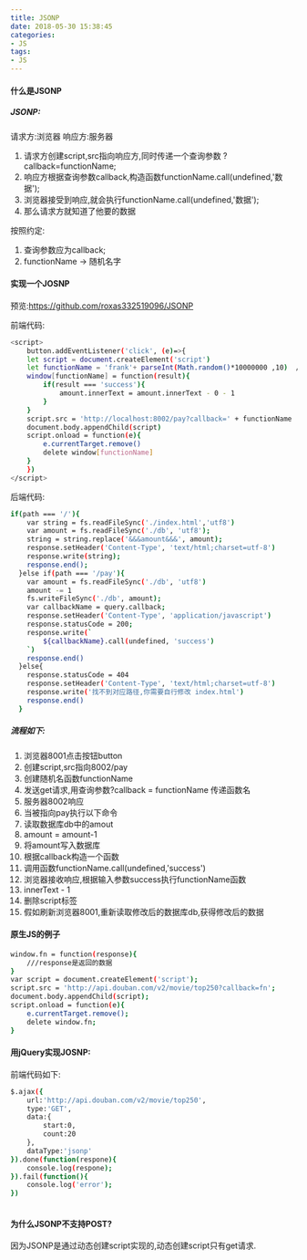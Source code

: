 ```yaml
---
title: JSONP
date: 2018-05-30 15:38:45
categories:
- JS
tags:
- JS
---
```

#### 什么是JSONP

##### JSONP:
请求方:浏览器
响应方:服务器

1. 请求方创建script,src指向响应方,同时传递一个查询参数 ?callback=functionName;
2. 响应方根据查询参数callback,构造函数functionName.call(undefined,'数据');
3. 浏览器接受到响应,就会执行functionName.call(undefined,'数据');
4. 那么请求方就知道了他要的数据

按照约定:
1. 查询参数应为callback;
2. functionName -> 随机名字

#### 实现一个JOSNP

预览:https://github.com/roxas332519096/JSONP

前端代码:
``` bash
<script>
    button.addEventListener('click', (e)=>{
    let script = document.createElement('script') 
    let functionName = 'frank'+ parseInt(Math.random()*10000000 ,10)  // 每次请求之前搞出一个随机的函数
    window[functionName] = function(result){
        if(result === 'success'){
            amount.innerText = amount.innerText - 0 - 1
        }
    }
    script.src = 'http://localhost:8002/pay?callback=' + functionName
    document.body.appendChild(script)
    script.onload = function(e){ 
        e.currentTarget.remove()
        delete window[functionName] 
    }
    })
</script>
```
后端代码:
``` bash
if(path === '/'){
    var string = fs.readFileSync('./index.html','utf8')
    var amount = fs.readFileSync('./db', 'utf8');
    string = string.replace('&&&amount&&&', amount);
    response.setHeader('Content-Type', 'text/html;charset=utf-8')
    response.write(string);
    response.end();
  }else if(path === '/pay'){
    var amount = fs.readFileSync('./db', 'utf8')
    amount -= 1
    fs.writeFileSync('./db', amount);
    var callbackName = query.callback;
    response.setHeader('Content-Type', 'application/javascript')
    response.statusCode = 200;
    response.write(`
        ${callbackName}.call(undefined, 'success')
    `)
    response.end()
  }else{
    response.statusCode = 404
    response.setHeader('Content-Type', 'text/html;charset=utf-8')
    response.write('找不到对应路径,你需要自行修改 index.html')
    response.end()
  }
```

##### 流程如下:
1. 浏览器8001点击按钮button
2. 创建script,src指向8002/pay
3. 创建随机名函数functionName
4. 发送get请求,用查询参数?callback = functionName 传递函数名
5. 服务器8002响应
6. 当被指向pay执行以下命令
7. 读取数据库db中的amout
8. amount = amount-1
9. 将amount写入数据库
10. 根据callback构造一个函数
11. 调用函数functionName.call(undefined,'success')
12. 浏览器接收响应,根据输入参数success执行functionName函数
13. innerText - 1
14. 删除script标签
15. 假如刷新浏览器8001,重新读取修改后的数据库db,获得修改后的数据

#### 原生JS的例子

``` bash
window.fn = function(response){
    ///response是返回的数据
}
var script = document.createElement('script');
script.src = 'http://api.douban.com/v2/movie/top250?callback=fn';
document.body.appendChild(script);
script.onload = function(e){
    e.currentTarget.remove();
    delete window.fn;
}
```

#### 用jQuery实现JOSNP:
前端代码如下:
``` bash
$.ajax({
    url:'http://api.douban.com/v2/movie/top250',
    type:'GET',
    data:{
        start:0,
        count:20
    },
    dataType:'jsonp'
}).done(function(respone){
    console.log(respone);
}).fail(function(){
    console.log('error');
})
 
```

#### 为什么JSONP不支持POST?

因为JSONP是通过动态创建script实现的,动态创建script只有get请求.